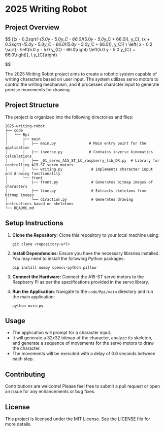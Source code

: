 # 2025 Writing Robot

## Project Overview
$$
[(x - 0.2*sqrt(-(5.0*y - 5.0*y_C - 66.0)*(5.0*y - 5.0*y_C + 66.0)), y_C), (x + 0.2*sqrt(-(5.0*y - 5.0*y_C - 66.0)*(5.0*y - 5.0*y_C + 66.0)), y_C)]
\\
\left( x - 0.2 \sqrt{- \left(5.0 y - 5.0 y_{C} - 66.0\right) \left(5.0 y - 5.0 y_{C} + 66.0\right)}, \  y_{C}\right)

$$


The 2025 Writing Robot project aims to create a robotic system capable of writing characters based on user input. The system utilizes servo motors to control the writing mechanism, and it processes character input to generate precise movements for drawing.

## Project Structure
The project is organized into the following directories and files:

```
2025-writing-robot
├── code
│   └── Rpi
│       ├── main
│       │   ├── main.py               # Main entry point for the application
│       │   ├── inverse.py            # Contains inverse kinematics calculations
│       │   ├── _01_servo_A15_ST_LC_raspberry_lib_DR.py  # Library for controlling A15-ST servo motors
│       │   └── writing.py             # Implements character input and drawing functionality
│       └── front
│           ├── front.py               # Generates bitmap images of characters
│           ├── line.py                # Extracts skeletons from bitmap images
│           └── diraction.py           # Generates drawing instructions based on skeletons
└── README.md
```

## Setup Instructions
1. **Clone the Repository**: 
   Clone this repository to your local machine using:
   ```
   git clone <repository-url>
   ```

2. **Install Dependencies**: 
   Ensure you have the necessary libraries installed. You may need to install the following Python packages:
   ```
   pip install numpy opencv-python pillow
   ```

3. **Connect the Hardware**: 
   Connect the A15-ST servo motors to the Raspberry Pi as per the specifications provided in the servo library.

4. **Run the Application**: 
   Navigate to the `code/Rpi/main` directory and run the main application:
   ```
   python main.py
   ```

## Usage
- The application will prompt for a character input.
- It will generate a 32x32 bitmap of the character, analyze its skeleton, and generate a sequence of movements for the servo motors to draw the character.
- The movements will be executed with a delay of 0.6 seconds between each step.

## Contributing
Contributions are welcome! Please feel free to submit a pull request or open an issue for any enhancements or bug fixes.

## License
This project is licensed under the MIT License. See the LICENSE file for more details.